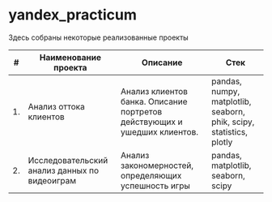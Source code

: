 # yandex_practicum

Здесь собраны некоторые реализованные проекты

| #    | Наименование проекта                | Описание                                                     | Стек                                                         |
| ---- | ------------------------------------------------------------ | ------------------------------------------------------------ | ------------------------------------------------------------ |
| 1.   | Анализ оттока клиентов | Анализ клиентов банка. Описание портретов действующих и ушедших клиентов. | pandas, numpy, matplotlib, seaborn, phik, scipy, statistics, plotly      |
| 2.   | Исследовательский анализ данных по видеоиграм | Анализ закономерностей, определяющих успешность игры | pandas, matplotlib, seaborn, scipy |
